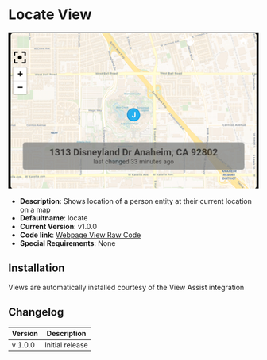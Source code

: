 # Locate View

![](./locate_example.png)

- **Description**: Shows location of a person entity at their current location on a map
- **Defaultname**: locate
- **Current Version**: v1.0.0
- **Code link**: [Webpage View Raw Code](https://raw.githubusercontent.com/dinki/View-Assist/refs/heads/main/View%20Assist%20dashboard%20and%20views/views/locate/locate.yaml)
- **Special Requirements**: None

## Installation

Views are automatically installed courtesy of the View Assist integration

## Changelog

| Version | Description     |
| ------- | --------------- |
| v 1.0.0 | Initial release |
